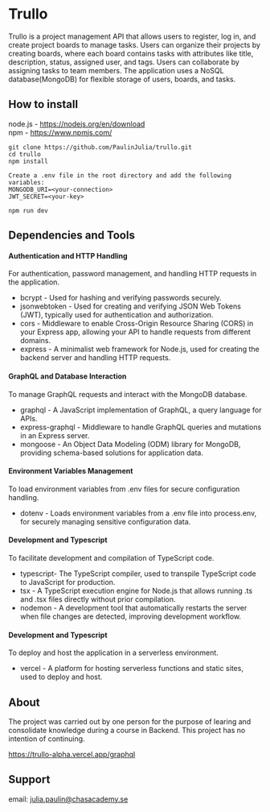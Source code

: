 # Trullo

Trullo is a project management API that allows users to register, log in, and create project boards to manage tasks. Users can organize their projects by creating boards, where each board contains tasks with attributes like title, description, status, assigned user, and tags. Users can collaborate by assigning tasks to team members. The application uses a NoSQL database(MongoDB) for flexible storage of users, boards, and tasks. 

## How to install

node.js - https://nodejs.org/en/download  
npm - https://www.npmjs.com/
```
git clone https://github.com/PaulinJulia/trullo.git  
cd trullo
npm install  

Create a .env file in the root directory and add the following variables:  
MONGODB_URI=<your-connection>
JWT_SECRET=<your-key>

npm run dev
```
## Dependencies and Tools

#### Authentication and HTTP Handling

For authentication, password management, and handling HTTP requests in the application.

- bcrypt - Used for hashing and verifying passwords securely.
- jsonwebtoken - Used for creating and verifying JSON Web Tokens (JWT), typically used for authentication and authorization.
- cors - Middleware to enable Cross-Origin Resource Sharing (CORS) in your Express app, allowing your API to handle requests from different domains.
- express - A minimalist web framework for Node.js, used for creating the backend server and handling HTTP requests.

#### GraphQL and Database Interaction

To manage GraphQL requests and interact with the MongoDB database.

- graphql - A JavaScript implementation of GraphQL, a query language for APIs.
- express-graphql - Middleware to handle GraphQL queries and mutations in an Express server.
- mongoose - An Object Data Modeling (ODM) library for MongoDB, providing schema-based solutions for application data.

#### Environment Variables Management

To load environment variables from .env files for secure configuration handling.

- dotenv - Loads environment variables from a .env file into process.env, for securely managing sensitive configuration data.

#### Development and Typescript

To facilitate development and compilation of TypeScript code.

- typescript- The TypeScript compiler, used to transpile TypeScript code to JavaScript for production.
- tsx - A TypeScript execution engine for Node.js that allows running .ts and .tsx files directly without prior compilation.
- nodemon - A development tool that automatically restarts the server when file changes are detected, improving development workflow.

#### Development and Typescript

To deploy and host the application in a serverless environment.

- vercel - A platform for hosting serverless functions and static sites, used to deploy and host.

## About

The project was carried out by one person for the purpose of learing and consolidate knowledge during a course in Backend. This project has no intention of continuing.

https://trullo-alpha.vercel.app/graphql

## Support

email: julia.paulin@chasacademy.se
